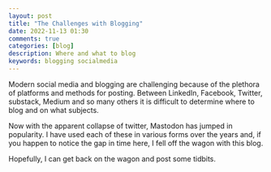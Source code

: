 ```yaml
---
layout: post
title: "The Challenges with Blogging"
date: 2022-11-13 01:30
comments: true
categories: [blog]
description: Where and what to blog
keywords: blogging socialmedia
---
```

Modern social media and blogging are challenging because of the plethora of platforms and methods for posting.
Between LinkedIn, Facebook, Twitter, substack, Medium and so many others it is difficult to determine where to blog and on what subjects.

Now with the apparent collapse of twitter, Mastodon has jumped in popularity.
I have used each of these in various forms over the years and, if you happen to notice the gap in time here, I fell off the wagon with this blog.

Hopefully, I can get back on the wagon and post some tidbits.
